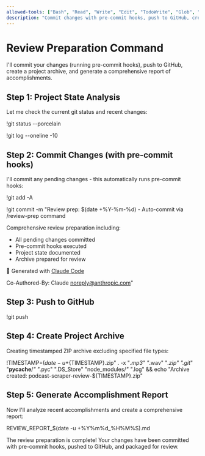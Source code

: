 ```yaml
---
allowed-tools: ["Bash", "Read", "Write", "Edit", "TodoWrite", "Glob", "Grep"]
description: "Commit changes with pre-commit hooks, push to GitHub, create project archive, and generate accomplishment report"
---
```


# Review Preparation Command

I'll commit your changes (running pre-commit hooks), push to GitHub, create a project archive, and generate a comprehensive report of accomplishments.

## Step 1: Project State Analysis

Let me check the current git status and recent changes:

!git status --porcelain

!git log --oneline -10

## Step 2: Commit Changes (with pre-commit hooks)

I'll commit any pending changes - this automatically runs pre-commit hooks:

!git add -A

!git commit -m "Review prep: $(date +%Y-%m-%d) - Auto-commit via /review-prep command

Comprehensive review preparation including:
- All pending changes committed
- Pre-commit hooks executed
- Project state documented
- Archive prepared for review

🤖 Generated with [Claude Code](https://claude.ai/code)

Co-Authored-By: Claude <noreply@anthropic.com>"

## Step 3: Push to GitHub

!git push

## Step 4: Create Project Archive

Creating timestamped ZIP archive excluding specified file types:

!TIMESTAMP=$(date -u +%Y%m%d_%H%M%S) && zip -r "podcast-scraper-review-${TIMESTAMP}.zip" . -x "*.mp3" "*.wav" "*.zip" ".git*" "__pycache__/*" "*.pyc" ".DS_Store" "node_modules/*" "*.log" && echo "Archive created: podcast-scraper-review-${TIMESTAMP}.zip"

## Step 5: Generate Accomplishment Report

Now I'll analyze recent accomplishments and create a comprehensive report:

REVIEW_REPORT_$(date -u +%Y%m%d_%H%M%S).md

The review preparation is complete! Your changes have been committed with pre-commit hooks, pushed to GitHub, and packaged for review.